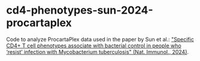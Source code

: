# cd4-phenotypes-sun-2024-procartaplex

Code to analyze ProcartaPlex data used in the paper by Sun et al.: ["Specific CD4+ T cell phenotypes associate with bacterial control in people who ‘resist’ infection with Mycobacterium tuberculosis" (Nat. Immunol., 2024)](https://doi.org/10.1038/s41590-024-01897-8).
